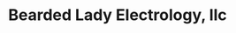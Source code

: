---
title: "Bearded Lady Electrology, llc"
url: /portland/bearded-lady-electrology-llc/
shop: hairdresser
---